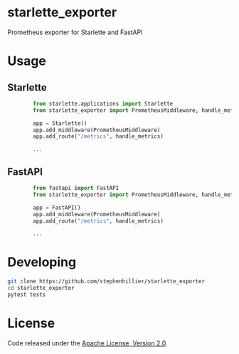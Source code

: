 # starlette_exporter
Prometheus exporter for Starlette and FastAPI

# Usage

## Starlette

```python
        from starlette.applications import Starlette
        from starlette_exporter import PrometheusMiddleware, handle_metrics

        app = Starlette()
        app.add_middleware(PrometheusMiddleware)
        app.add_route("/metrics", handle_metrics)

        ...
```

## FastAPI

```python
        from fastapi import FastAPI
        from starlette_exporter import PrometheusMiddleware, handle_metrics

        app = FastAPI()
        app.add_middleware(PrometheusMiddleware)
        app.add_route("/metrics", handle_metrics)

        ...
```

# Developing

```sh
git clone https://github.com/stephenhillier/starlette_exporter
cd starlette_exporter
pytest tests
```

# License

Code released under the [Apache License, Version 2.0](https://github.com/bcgov/gwells/blob/master/LICENSE).
